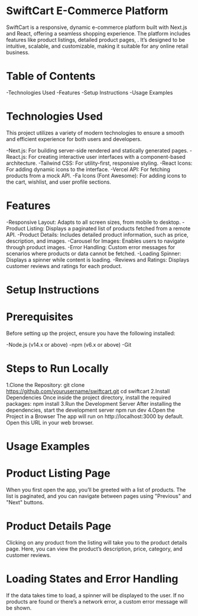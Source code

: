 # SwiftCart E-Commerce Platform

SwiftCart is a responsive, dynamic e-commerce platform built with Next.js and React, offering a seamless shopping experience. The platform includes features like product listings, detailed product pages, . It’s designed to be intuitive, scalable, and customizable, making it suitable for any online retail business.

# Table of Contents
-Technologies Used
-Features
-Setup Instructions
-Usage Examples

# Technologies Used
This project utilizes a variety of modern technologies to ensure a smooth and efficient experience for both users and developers.

-Next.js: For building server-side rendered and statically generated pages.
-React.js: For creating interactive user interfaces with a component-based architecture.
-Tailwind CSS: For utility-first, responsive styling.
-React Icons: For adding dynamic icons to the interface.
-Vercel API: For fetching products from a mock API.
-Fa Icons (Font Awesome): For adding icons to the cart, wishlist, and user profile sections.

# Features
-Responsive Layout: Adapts to all screen sizes, from mobile to desktop.
-Product Listing: Displays a paginated list of products fetched from a remote API.
-Product Details: Includes detailed product information, such as price, description, and images.
-Carousel for Images: Enables users to navigate through product images.
-Error Handling: Custom error messages for scenarios where products or data cannot be fetched.
-Loading Spinner: Displays a spinner while content is loading.
-Reviews and Ratings: Displays customer reviews and ratings for each product.

# Setup Instructions
# Prerequisites
Before setting up the project, ensure you have the following installed:

-Node.js (v14.x or above)
-npm (v6.x or above)
-Git

# Steps to Run Locally
1.Clone the Repository:
  git clone https://github.com/yourusername/swiftcart.git
  cd swiftcart
2.Install Dependencies Once inside the project directory, install the required packages:
  npm install
3.Run the Development Server After installing the dependencies, start the development server
  npm run dev
4.Open the Project in a Browser The app will run on http://localhost:3000 by default. Open this 
  URL in your web browser.

# Usage Examples
# Product Listing Page
  When you first open the app, you’ll be greeted with a list of products. The list is 
  paginated, and you can navigate between pages using "Previous" and "Next" buttons.
  
# Product Details Page
  Clicking on any product from the listing will take you to the product details page. Here, you 
  can view the product’s description, price, category, and customer reviews.

# Loading States and Error Handling
  If the data takes time to load, a spinner will be displayed to the user. If no products are 
  found or there’s a network error, a custom error message will be shown.
